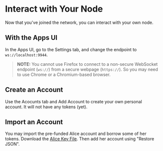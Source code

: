 # Interact with Your Node

Now that you've joined the network, you can interact with your own node.

## With the Apps UI

In the Apps UI, go to the Settings tab, and change the endpoint to `ws://localhost:9944`.

> **NOTE:** You cannot use Firefox to connect to a non-secure WebSocket endpoint
> (`ws://`) from a secure webpage (`https://`). So you may need to use Chrome or
> a Chromium-based browser.


## Create an Account
Use the Acocunts tab and Add Account to create your own personal account. It will not have any tokens (yet).

## Import an Account
You may import the pre-funded Alice account and borrow some of her tokens. Download the [Alice Key File](https://retreat.bootnodes.net/alice.json). Then add her account using "Restore JSON".
